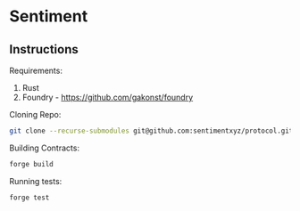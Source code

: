 # Sentiment

## Instructions

Requirements:

1. Rust
2. Foundry - https://github.com/gakonst/foundry

Cloning Repo:

```bash
git clone --recurse-submodules git@github.com:sentimentxyz/protocol.git
```

Building Contracts:

```bash
forge build
```

Running tests:

```bash
forge test
```
